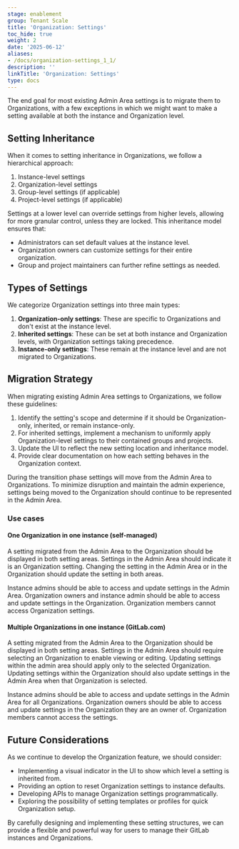 ```yaml
---
stage: enablement
group: Tenant Scale
title: 'Organization: Settings'
toc_hide: true
weight: 2
date: '2025-06-12'
aliases:
- /docs/organization-settings_1_1/
description: ''
linkTitle: 'Organization: Settings'
type: docs
---
```


The end goal for most existing Admin Area settings is to migrate them to Organizations, with a few exceptions in which we might want to make a setting available at both the instance and Organization level.

## Setting Inheritance

When it comes to setting inheritance in Organizations, we follow a hierarchical approach:

1. Instance-level settings
2. Organization-level settings
3. Group-level settings (if applicable)
4. Project-level settings (if applicable)

Settings at a lower level can override settings from higher levels, allowing for more granular control, unless they are locked.
This inheritance model ensures that:

- Administrators can set default values at the instance level.
- Organization owners can customize settings for their entire organization.
- Group and project maintainers can further refine settings as needed.

## Types of Settings

We categorize Organization settings into three main types:

1. **Organization-only settings**: These are specific to Organizations and don't exist at the instance level.
2. **Inherited settings**: These can be set at both instance and Organization levels, with Organization settings taking precedence.
3. **Instance-only settings**: These remain at the instance level and are not migrated to Organizations.

## Migration Strategy

When migrating existing Admin Area settings to Organizations, we follow these guidelines:

1. Identify the setting's scope and determine if it should be Organization-only, inherited, or remain instance-only.
2. For inherited settings, implement a mechanism to uniformly apply Organization-level settings to their contained groups and projects.
3. Update the UI to reflect the new setting location and inheritance model.
4. Provide clear documentation on how each setting behaves in the Organization context.

During the transition phase settings will move from the Admin Area to Organizations. To minimize disruption and maintain the admin experience, settings being moved to the Organization should continue to be represented in the Admin Area.

### Use cases

#### One Organization in one instance (self-managed)

A setting migrated from the Admin Area to the Organization should be displayed in both setting areas.
Settings in the Admin Area should indicate it is an Organization setting.
Changing the setting in the Admin Area or in the Organization should update the setting in both areas.

Instance admins should be able to access and update settings in the Admin Area.
Organization owners and instance admin should be able to access and update settings in the Organization.
Organization members cannot access Organization settings.

#### Multiple Organizations in one instance (GitLab.com)

A setting migrated from the Admin Area to the Organization should be displayed in both setting areas.
Settings in the Admin Area should require selecting an Organization to enable viewing or editing.
Updating settings within the admin area should apply only to the selected Organization.  Updating settings within the Organization should also update settings in the Admin Area when that Organization is selected.

Instance admins should be able to access and update settings in the Admin Area for all Organizations.
Organization owners should be able to access and update settings in the Organization they are an owner of.
Organization members cannot access the settings.

## Future Considerations

As we continue to develop the Organization feature, we should consider:

- Implementing a visual indicator in the UI to show which level a setting is inherited from.
- Providing an option to reset Organization settings to instance defaults.
- Developing APIs to manage Organization settings programmatically.
- Exploring the possibility of setting templates or profiles for quick Organization setup.

By carefully designing and implementing these setting structures, we can provide a flexible and powerful way for users to manage their GitLab instances and Organizations.
